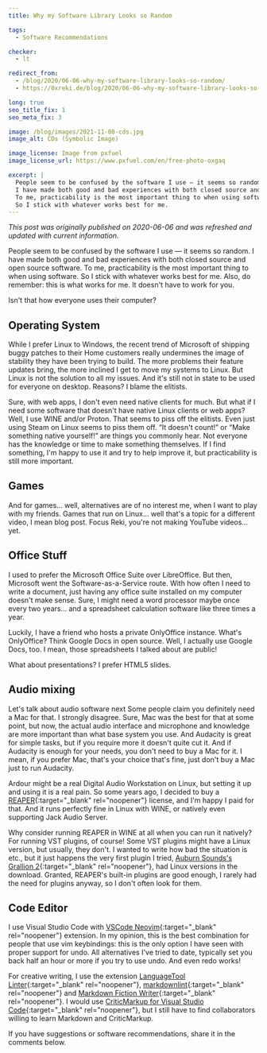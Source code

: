 ```yaml
---
title: Why my Software Library Looks so Random

tags:
  - Software Recommendations

checker:
  - lt

redirect_from: 
  - /blog/2020/06-06-why-my-software-library-looks-so-random/
  - https://0xreki.de/blog/2020/06-06-why-my-software-library-looks-so-random/

long: true
seo_title_fix: 1
seo_meta_fix: 3

image: /blog/images/2021-11-08-cds.jpg
image_alt: CDs (Symbolic Image)

image_license: Image from pxfuel
image_license_url: https://www.pxfuel.com/en/free-photo-oxgaq

excerpt: |
  People seem to be confused by the software I use — it seems so random.
  I have made both good and bad experiences with both closed source and open source software.
  To me, practicability is the most important thing to when using software.
  So I stick with whatever works best for me.
---
```

*This post was originally published on 2020-06-06 and was refreshed and updated with current information.*

People seem to be confused by the software I use — it seems so random.
I have made both good and bad experiences with both closed source and open source software.
To me, practicability is the most important thing to when using software.
So I stick with whatever works best for me.
Also, do remember: this is what works for me.
It doesn't have to work for you.

Isn't that how everyone uses their computer?
<!--more-->

## Operating System

While I prefer Linux to Windows, the recent trend of Microsoft of shipping buggy patches to their Home customers really undermines the image of stability they have been trying to build.
The more problems their feature updates bring, the more inclined I get to move my systems to Linux.
But Linux is not the solution to all my issues.
And it's still not in state to be used for everyone on desktop.
Reasons?
I blame the elitists.

Sure, with web apps, I don't even need native clients for much.
But what if I need some software that doesn't have native Linux clients or web apps?
Well, I use WINE and/or Proton.
That seems to piss off the elitists.
Even just using Steam on Linux seems to piss them off.
“It doesn't count!” or “Make something native yourself!” are things you commonly hear.
Not everyone has the knowledge or time to make something themselves.
If I find something, I'm happy to use it and try to help improve it, but practicability is still more important.

## Games

And for games… well, alternatives are of no interest me, when I want to play with my friends.
Games that run on Linux… well that's a topic for a different video, I mean blog post.
Focus Reki, you're not making YouTube videos… yet.

## Office Stuff

I used to prefer the Microsoft Office Suite over LibreOffice.
But then, Microsoft went the Software-as-a-Service route.
With how often I need to write a document, just having any office suite installed on my computer doesn't make sense.
Sure, I might need a word processor maybe once every two years… and a spreadsheet calculation software like three times a year.

Luckily, I have a friend who hosts a private OnlyOffice instance.
What's OnlyOffice?
Think Google Docs in open source.
Well, I actually use Google Docs, too.
I mean, those spreadsheets I talked about are public!

What about presentations?
I prefer HTML5 slides.

## Audio mixing

Let's talk about audio software next
Some people claim you definitely need a Mac for that.
I strongly disagree.
Sure, Mac was the best for that at some point, but now, the actual audio interface and microphone and knowledge are more important than what base system you use.
And Audacity is great for simple tasks, but if you require more it doesn't quite cut it.
And if Audacity is enough for your needs, you don't need to buy a Mac for it.
I mean, if you prefer Mac, that's your choice that's fine, just don't buy a Mac just to run Audacity.

Ardour might be a real Digital Audio Workstation on Linux, but setting it up and using it is a real pain.
So some years ago, I decided to buy a [REAPER](https://www.reaper.fm){:target="_blank" rel="noopener"} license, and I'm happy I paid for that.
And it runs perfectly fine in Linux with WINE, or natively even supporting Jack Audio Server.

Why consider running REAPER in WINE at all when you can run it natively?
For running VST plugins, of course!
Some VST plugins might have a Linux version, but usually, they don't.
I wanted to write how bad the situation is etc., but it just happens the very first plugin I tried, [Auburn Sounds's Grallion 2](https://www.auburnsounds.com/products/Graillon.html){:target="_blank" rel="noopener"}, had Linux versions in the download.
Granted, REAPER's built-in plugins are good enough, I rarely had the need for plugins anyway, so I don't often look for them.

## Code Editor

I use Visual Studio Code with [VSCode Neovim](https://marketplace.visualstudio.com/items?itemName=asvetliakov.vscode-neovim){:target="_blank" rel="noopener"} extension.
In my opinion, this is the best combination for people that use vim keybindings:
this is the only option I have seen with proper support for undo.
All alternatives I've tried to date, typically set you back half an hour or more if you try to use undo.
And even redo works!

For creative writing, I use the extension [LanguageTool Linter](https://marketplace.visualstudio.com/items?itemName=davidlday.languagetool-linter){:target="_blank" rel="noopener"}, [markdownlint](https://marketplace.visualstudio.com/items?itemName=DavidAnson.vscode-markdownlint){:target="_blank" rel="noopener"} and [Markdown Fiction Writer](https://marketplace.visualstudio.com/items?itemName=vsc-zoctarine.markdown-fiction-writer){:target="_blank" rel="noopener"}.
I would use [CriticMarkup for Visual Studio Code](https://marketplace.visualstudio.com/items?itemName=jloow.vscode-criticmarkup){:target="_blank" rel="noopener"}, but I still have to find collaborators willing to learn Markdown and CriticMarkup.

If you have suggestions or software recommendations, share it in the comments below.
